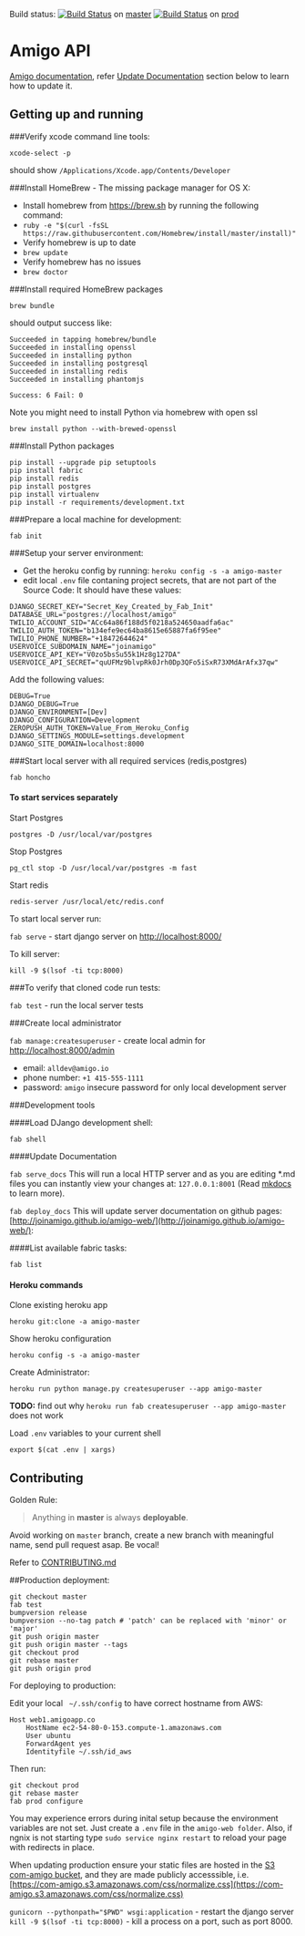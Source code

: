 Build status: [![Build Status](https://travis-ci.com/JoinAmigo/amigo-web.svg?token=mqzQUzfs8sg4XGmA9aUn&branch=master)](https://travis-ci.com/JoinAmigo/amigo-web) on [master](https://github.com/JoinAmigo/amigo-web/tree/master)
[![Build Status](https://travis-ci.com/JoinAmigo/amigo-web.svg?token=mqzQUzfs8sg4XGmA9aUn&branch=master)](https://travis-ci.com/JoinAmigo/amigo-web) on [prod](https://github.com/JoinAmigo/amigo-web/tree/prod)

# Amigo API

[Amigo documentation](http://joinamigo.github.io/amigo-web/), refer [Update Documentation](https://github.com/JoinAmigo/amigo-web/#update-documentation) section below to learn how to update it.

## Getting up and running

###Verify xcode command line tools:

```xcode-select -p```

should show ```/Applications/Xcode.app/Contents/Developer```

###Install HomeBrew - The missing package manager for OS X:
 
   * Install homebrew from https://brew.sh by running the following command:
   * `ruby -e "$(curl -fsSL https://raw.githubusercontent.com/Homebrew/install/master/install)"`
   * Verify homebrew is up to date
   * `brew update`
   * Verify homebrew has no issues
   * `brew doctor`

###Install required HomeBrew packages

```
brew bundle
```

should output success like:

```
Succeeded in tapping homebrew/bundle
Succeeded in installing openssl
Succeeded in installing python
Succeeded in installing postgresql
Succeeded in installing redis
Succeeded in installing phantomjs

Success: 6 Fail: 0
```

Note you might need to install Python via homebrew with open ssl

```
brew install python --with-brewed-openssl
```

###Install Python packages

```
pip install --upgrade pip setuptools
pip install fabric
pip install redis
pip install postgres
pip install virtualenv
pip install -r requirements/development.txt
```

###Prepare a local machine for development:

`fab init`

###Setup your server environment:

- Get the heroku config by running: `heroku config -s -a amigo-master`
- edit local `.env` file contaning project secrets, that are not part of the Source Code:
It should have these values:

```
DJANGO_SECRET_KEY="Secret_Key_Created_by_Fab_Init"
DATABASE_URL="postgres://localhost/amigo"
TWILIO_ACCOUNT_SID="ACc64a86f188d5f0218a524650aadfa6ac"
TWILIO_AUTH_TOKEN="b134efe9ec64ba8615e65887fa6f95ee"
TWILIO_PHONE_NUMBER="+18472644624"
USERVOICE_SUBDOMAIN_NAME="joinamigo"
USERVOICE_API_KEY="V0zo5bsSu55k1Hz8g127DA"
USERVOICE_API_SECRET="quUFMz9blvpRk0Jrh0Dp3QFo5iSxR73XMdArAfx37qw"
```
Add the following values:

```
DEBUG=True
DJANGO_DEBUG=True
DJANGO_ENVIRONMENT=[Dev]
DJANGO_CONFIGURATION=Development
ZEROPUSH_AUTH_TOKEN=Value_From_Heroku_Config
DJANGO_SETTINGS_MODULE=settings.development
DJANGO_SITE_DOMAIN=localhost:8000

```

###Start local server with all required services (redis,postgres)
```
fab honcho
```

#### To start services separately
Start Postgres

```
postgres -D /usr/local/var/postgres
```

Stop Postgres

`pg_ctl stop -D /usr/local/var/postgres -m fast`

Start redis

```
redis-server /usr/local/etc/redis.conf
```

To start local server run:

`fab serve` - start django server on [http://localhost:8000/](http://localhost:8000/)

To kill server:

`kill -9 $(lsof -ti tcp:8000)`

###To verify that cloned code run tests:

`fab test` - run the local server tests

###Create local administrator

`fab manage:createsuperuser` - create local admin for [http://localhost:8000/admin](http://localhost:8000/admin)

 - email: `alldev@amigo.io`
 - phone number: `+1 415-555-1111`
 - password: `amigo` insecure password for only local development server

###Development tools

####Load DJango development shell:

`fab shell`

####Update Documentation

`fab serve_docs`
This will run a local HTTP server and as you are editing \*.md files you can instantly view your changes at: `127.0.0.1:8001` (Read [mkdocs](http://www.mkdocs.org/) to learn more).

`fab deploy_docs`
This will update server documentation on github pages: [http://joinamigo.github.io/amigo-web/](http://joinamigo.github.io/amigo-web/):

####List available fabric tasks:

`fab list`

#### Heroku commands

Clone existing heroku app

```heroku git:clone -a amigo-master```

Show heroku configuration

```heroku config -s -a amigo-master```

Create Administrator:

`heroku run python manage.py createsuperuser --app amigo-master`

__TODO:__ find out why `heroku run fab createsuperuser --app amigo-master` does not work

Load `.env` variables to your current shell

```export $(cat .env | xargs)```

## Contributing

Golden Rule:

> Anything in **master** is always **deployable**.

Avoid working on `master` branch, create a new branch with meaningful name, send pull request asap. Be vocal!

Refer to [CONTRIBUTING.md][contributing]

[contributing]: http://github.com/JoinAmigo/amigo-web/tree/master/CONTRIBUTING.md

##Production deployment:
```shell
git checkout master
fab test
bumpversion release
bumpversion --no-tag patch # 'patch' can be replaced with 'minor' or 'major'
git push origin master
git push origin master --tags
git checkout prod
git rebase master
git push origin prod
```

For deploying to production:

Edit your local ` ~/.ssh/config` to have correct hostname from AWS:

```
Host web1.amigoapp.co
    HostName ec2-54-80-0-153.compute-1.amazonaws.com
    User ubuntu
    ForwardAgent yes
    Identityfile ~/.ssh/id_aws
```

Then run:

```shell
git checkout prod
git rebase master
fab prod configure
```
You may experience errors during inital setup because the environment variables are not set.  Just create a `.env` file in the `amigo-web folder`.  Also, if ngnix is not starting type `sudo service nginx restart` to reload your page with redirects in place.

When updating production ensure your static files are hosted in the [S3 com-amigo bucket](https://console.aws.amazon.com/s3/home?bucket=com-amigo), and they are made publicly accesssible, i.e. [https://com-amigo.s3.amazonaws.com/css/normalize.css](https://com-amigo.s3.amazonaws.com/css/normalize.css)

`gunicorn --pythonpath="$PWD" wsgi:application` - restart the django server
`kill -9 $(lsof -ti tcp:8000)` - kill a process on a port, such as port 8000.
